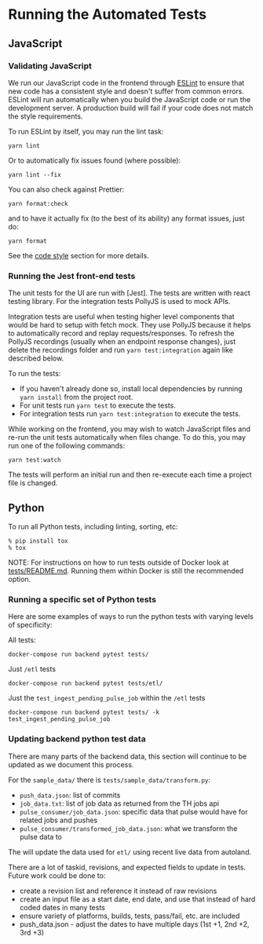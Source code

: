 # Running the Automated Tests

## JavaScript

### Validating JavaScript

We run our JavaScript code in the frontend through [ESLint] to ensure
that new code has a consistent style and doesn't suffer from common
errors. ESLint will run automatically when you build the JavaScript code
or run the development server. A production build will fail if your code
does not match the style requirements.

To run ESLint by itself, you may run the lint task:

```shell
yarn lint
```

Or to automatically fix issues found (where possible):

```shell
yarn lint --fix
```

You can also check against Prettier:

```shell
yarn format:check
```

and to have it actually fix (to the best of its ability) any format issues,
just do:

```shell
yarn format
```

See the [code style](code_style.md#ui) section for more details.

### Running the Jest front-end tests

The unit tests for the UI are run with [Jest].
The tests are written with react testing library. For the integration tests PollyJS is used to mock APIs.

Integration tests are useful when testing higher level components that would be hard to setup with fetch mock.
They use PollyJS because it helps to automatically record and replay requests/responses.
To refresh the PollyJS recordings (usually when an endpoint response changes), just delete the recordings folder and run `yarn test:integration` again like described below.

To run the tests:

- If you haven't already done so, install local dependencies by running `yarn install` from the project root.
- For unit tests run `yarn test` to execute the tests.
- For integration tests run `yarn test:integration` to execute the tests.

While working on the frontend, you may wish to watch JavaScript files and re-run the unit tests
automatically when files change. To do this, you may run one of the following commands:

```shell
yarn test:watch
```

The tests will perform an initial run and then re-execute each time a project file is changed.

## Python

To run all Python tests, including linting, sorting, etc:

```shell
% pip install tox
% tox
```

NOTE: For instructions on how to run tests outside of Docker look at [tests/README.md](https://github.com/mozilla/treeherder/blob/master/tests/README.md).
Running them within Docker is still the recommended option.

### Running a specific set of Python tests

Here are some examples of ways to run the python tests with varying levels
of specificity:

All tests:

```shell
docker-compose run backend pytest tests/
```

Just `/etl` tests

```shell
docker-compose run backend pytest tests/etl/
```

Just the `test_ingest_pending_pulse_job` within the `/etl` tests

```shell
docker-compose run backend pytest tests/ -k test_ingest_pending_pulse_job
```

### Updating backend python test data

There are many parts of the backend data, this section will continue to be updated as we document this process.

For the `sample_data/` there is `tests/sample_data/transform.py`:

- `push_data.json`: list of commits
- `job_data.txt`: list of job data as returned from the TH jobs api
- `pulse_consumer/job_data.json`: specific data that pulse would have for related jobs and pushes
- `pulse_consumer/transformed_job_data.json`: what we transform the pulse data to

The will update the data used for `etl/` using recent live data from autoland.

There are a lot of taskid, revisions, and expected fields to update in tests.  Future work could be done to:

- create a revision list and reference it instead of raw revisions
- create an input file as a start date, end date, and use that instead of hard coded dates in many tests
- ensure variety of platforms, builds, tests, pass/fail, etc. are included
- push_data.json - adjust the dates to have multiple days (1st +1, 2nd +2, 3rd +3)

[eslint]: https://eslint.org
